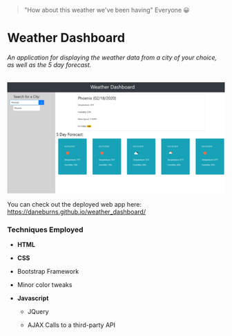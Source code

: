 
> "How about this weather we've been having"
  Everyone :grinning:

# Weather Dashboard

###### An application for displaying the weather data from a city of your choice, as well as the 5 day forecast.

![image of weather app](./assets/weatherdash.png)

You can check out the deployed web app here:
https://daneburns.github.io/weather_dashboard/

### Techniques Employed 
* __HTML__
  
* __CSS__

 * Bootstrap Framework
  
 * Minor color tweaks

* __Javascript__
  
  * JQuery
  
  * AJAX Calls to a third-party API

